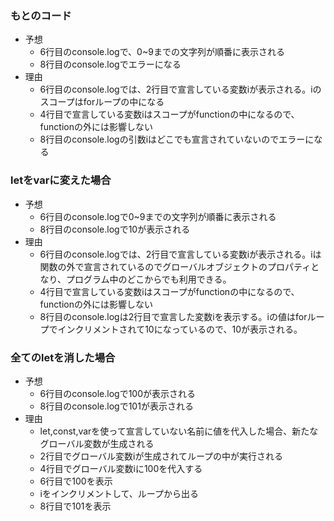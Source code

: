 ### もとのコード

- 予想
  - 6行目のconsole.logで、0~9までの文字列が順番に表示される
  - 8行目のconsole.logでエラーになる
- 理由
  - 6行目のconsole.logでは、2行目で宣言している変数iが表示される。iのスコープはforループの中になる
  - 4行目で宣言している変数iはスコープがfunctionの中になるので、functionの外には影響しない
  - 8行目のconsole.logの引数iはどこでも宣言されていないのでエラーになる

### letをvarに変えた場合

- 予想
  - 6行目のconsole.logで0~9までの文字列が順番に表示される
  - 8行目のconsole.logで10が表示される
- 理由
  - 6行目のconsole.logでは、2行目で宣言している変数iが表示される。iは関数の外で宣言されているのでグローバルオブジェクトのプロパティとなり、プログラム中のどこからでも利用できる。
  - 4行目で宣言している変数iはスコープがfunctionの中になるので、functionの外には影響しない
  - 8行目のconsole.logは2行目で宣言した変数iを表示する。iの値はforループでインクリメントされて10になっているので、10が表示される。

### 全てのletを消した場合

- 予想
  - 6行目のconsole.logで100が表示される
  - 8行目のconsole.logで101が表示される
- 理由
  - let,const,varを使って宣言していない名前に値を代入した場合、新たなグローバル変数が生成される
  - 2行目でグローバル変数iが生成されてループの中が実行される
  - 4行目でグローバル変数iに100を代入する
  - 6行目で100を表示
  - iをインクリメントして、ループから出る
  - 8行目で101を表示
